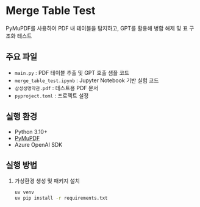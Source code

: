 # Merge Table Test

PyMuPDF를 사용하여 PDF 내 테이블을 탐지하고, GPT를 활용해 병합 해제 및 표 구조화 테스트

## 주요 파일
- `main.py` : PDF 테이블 추출 및 GPT 호출 샘플 코드
- `merge_table_test.ipynb` : Jupyter Notebook 기반 실험 코드
- `삼성생명약관.pdf` : 테스트용 PDF 문서
- `pyproject.toml` : 프로젝트 설정

## 실행 환경
- Python 3.10+
- [PyMuPDF](https://pymupdf.readthedocs.io/)
- Azure OpenAI SDK

## 실행 방법
1. 가상환경 생성 및 패키지 설치
   ```bash
   uv venv
   uv pip install -r requirements.txt